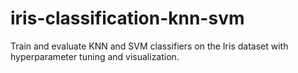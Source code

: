 # iris-classification-knn-svm
Train and evaluate KNN and SVM classifiers on the Iris dataset with hyperparameter tuning and visualization.
